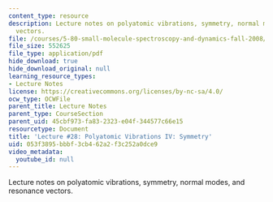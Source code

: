 ```yaml
---
content_type: resource
description: Lecture notes on polyatomic vibrations, symmetry, normal modes, and resonance
  vectors.
file: /courses/5-80-small-molecule-spectroscopy-and-dynamics-fall-2008/053f3895bbbf3cb462a2f3c252a0dce9_28_580ln_fa08.pdf
file_size: 552625
file_type: application/pdf
hide_download: true
hide_download_original: null
learning_resource_types:
- Lecture Notes
license: https://creativecommons.org/licenses/by-nc-sa/4.0/
ocw_type: OCWFile
parent_title: Lecture Notes
parent_type: CourseSection
parent_uid: 45cbf973-fa83-2323-e04f-344577c66e15
resourcetype: Document
title: 'Lecture #28: Polyatomic Vibrations IV: Symmetry'
uid: 053f3895-bbbf-3cb4-62a2-f3c252a0dce9
video_metadata:
  youtube_id: null
---
```

Lecture notes on polyatomic vibrations, symmetry, normal modes, and resonance vectors.